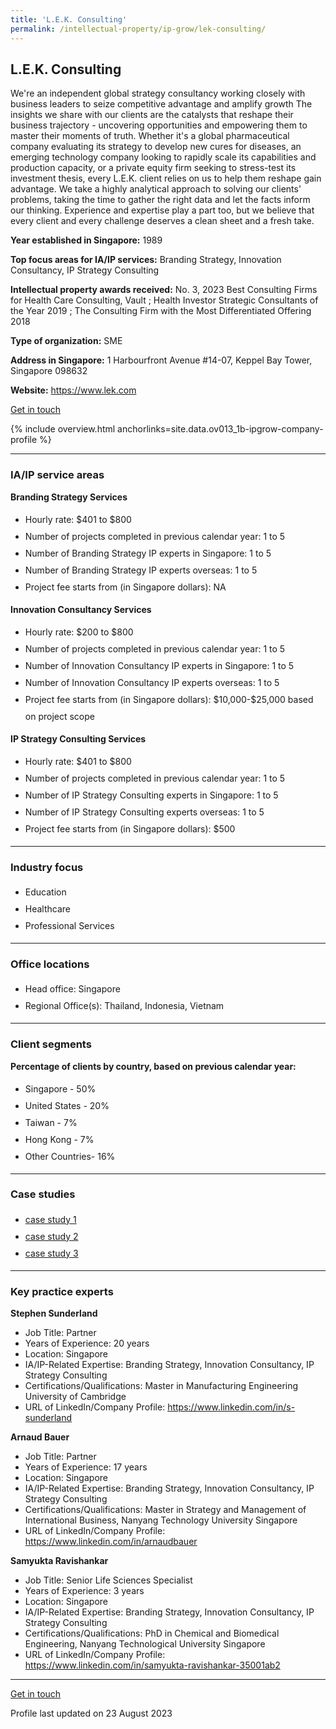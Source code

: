 ```yaml
---
title: 'L.E.K. Consulting'
permalink: /intellectual-property/ip-grow/lek-consulting/
---
```


## L.E.K. Consulting

We're an independent global strategy consultancy working closely with business leaders to seize competitive advantage and amplify growth
The insights we share with our clients are the catalysts that reshape their business trajectory - uncovering opportunities and empowering them to master their moments of truth.
Whether it's a global pharmaceutical company evaluating its strategy to develop new cures for diseases, an emerging technology company looking to rapidly scale its capabilities and production capacity, or a private equity firm seeking to stress-test its investment thesis, every L.E.K. client relies on us to help them reshape gain advantage.
We take a highly analytical approach to solving our clients' problems, taking the time to gather the right data and let the facts inform our thinking. Experience and expertise play a part too, but we believe that every client and every challenge deserves a clean sheet and a fresh take.

<b>Year established in Singapore:</b> 1989

<b>Top focus areas for IA/IP services:</b> Branding Strategy, Innovation Consultancy, IP Strategy Consulting

<b>Intellectual property awards received:</b> No. 3, 2023 Best Consulting Firms for Health Care Consulting, Vault ; Health Investor Strategic Consultants of the Year 2019 ; The Consulting Firm with the Most Differentiated Offering 2018

<b>Type of organization:</b> SME

<b>Address in Singapore:</b> 1 Harbourfront Avenue #14-07, Keppel Bay Tower, Singapore 098632

<b>Website:</b> <a href='https://www.lek.com'>https://www.lek.com</a>

<a class='btn' href='https://form.gov.sg/645d80cdf8f6650012eccda2' target='_blank' rel='noopener'>Get in touch</a>

{% include overview.html anchorlinks=site.data.ov013_1b-ipgrow-company-profile %}

---
<a name='ip-related-service-areas'></a>
### IA/IP service areas

**Branding Strategy Services**

<ul>
<li style='line-height: 27px; margin: 0px 0px !important'>Hourly rate:  $401 to $800</li>
<li style='line-height: 27px; margin: 0px 0px !important'>Number of projects completed in previous calendar year: 1 to 5</li>
<li style='line-height: 27px; margin: 0px 0px !important'>Number of Branding Strategy IP experts in Singapore: 1 to 5</li>
<li style='line-height: 27px; margin: 0px 0px !important'>Number of Branding Strategy IP experts overseas: 1 to 5</li>
<li style='line-height: 27px; margin: 0px 0px !important'>Project fee starts from (in Singapore dollars):  NA</li>
</ul>

**Innovation Consultancy Services**

<ul>
<li style='line-height: 27px; margin: 0px 0px !important'>Hourly rate:  $200 to $800</li>
<li style='line-height: 27px; margin: 0px 0px !important'>Number of projects completed in previous calendar year: 1 to 5</li>
<li style='line-height: 27px; margin: 0px 0px !important'>Number of Innovation Consultancy IP experts in Singapore: 1 to 5</li>
<li style='line-height: 27px; margin: 0px 0px !important'>Number of Innovation Consultancy IP experts overseas: 1 to 5</li>
<li style='line-height: 27px; margin: 0px 0px !important'>Project fee starts from (in Singapore dollars):  $10,000-$25,000 based on project scope</li>
</ul>

**IP Strategy Consulting Services**

<ul>
<li style='line-height: 27px; margin: 0px 0px !important'>Hourly rate:  $401 to $800</li>
<li style='line-height: 27px; margin: 0px 0px !important'>Number of projects completed in previous calendar year: 1 to 5</li>
<li style='line-height: 27px; margin: 0px 0px !important'>Number of IP Strategy Consulting experts in Singapore: 1 to 5</li>
<li style='line-height: 27px; margin: 0px 0px !important'>Number of IP Strategy Consulting experts overseas: 1 to 5</li>
<li style='line-height: 27px; margin: 0px 0px !important'>Project fee starts from (in Singapore dollars):  $500</li>
</ul>

---
<a name='industry-focus'></a>
### Industry focus

<ul><li style='line-height: 27px; margin: 0px 0px !important'> Education</li><li style='line-height: 27px; margin: 0px 0px !important'>Healthcare</li><li style='line-height: 27px; margin: 0px 0px !important'>Professional Services</li></ul>

---
<a name='office-locations'></a>
### Office locations

<ul><li style='line-height: 27px; margin: 0px 0px !important'> Head office: Singapore</li><li style='line-height: 27px; margin: 0px 0px !important'>Regional Office(s): Thailand, Indonesia, Vietnam</li></ul>

---
<a name='client-segments'></a>
### Client segments

**Percentage of clients by country, based on previous calendar year:**

<ul><li style='line-height: 27px; margin: 0px 0px !important'> Singapore - 50%	</li><li style='line-height: 27px; margin: 0px 0px !important'>United States - 20%	</li><li style='line-height: 27px; margin: 0px 0px !important'>Taiwan - 7%	</li><li style='line-height: 27px; margin: 0px 0px !important'>Hong Kong - 7%	</li><li style='line-height: 27px; margin: 0px 0px !important'>Other Countries- 16%</li></ul>

---
<a name='case-studies'></a>
### Case studies

<ul><li style='line-height: 27px; margin: 0px 0px !important'> <a href="https://www.lek.com/insights/cs/best-practise-case-study-diaverums-digital-transformation" target="_blank" rel="noopener">case study 1</a></li><li style='line-height: 27px; margin: 0px 0px !important'><a href="https://www.lek.com/insights/cs/long-term-relationship-helps-sustain-environmental-consultancy" target="_blank" rel="noopener">case study 2</a></li><li style='line-height: 27px; margin: 0px 0px !important'><a href="https://www.lek.com/insights/cs/dtc-nutritional-supplement-brand-enters-mass-retail" target="_blank" rel="noopener">case study 3</a></li></ul>

---
<a name='key-practice-experts'></a>
### Key practice experts

**Stephen Sunderland**

- Job Title: Partner
- Years of Experience: 20 years
- Location: Singapore
- IA/IP-Related Expertise: Branding Strategy, Innovation Consultancy, IP Strategy Consulting
- Certifications/Qualifications: Master in Manufacturing Engineering University of Cambridge
- URL of LinkedIn/Company Profile: <a href="https://www.linkedin.com/in/s-sunderland" target="_blank" rel="noopener">https://www.linkedin.com/in/s-sunderland</a>

**Arnaud Bauer**

- Job Title: Partner
- Years of Experience: 17 years
- Location: Singapore
- IA/IP-Related Expertise: Branding Strategy, Innovation Consultancy, IP Strategy Consulting
- Certifications/Qualifications: Master in Strategy and Management of International Business, Nanyang Technology University Singapore
- URL of LinkedIn/Company Profile: <a href="https://www.linkedin.com/in/arnaudbauer" target="_blank" rel="noopener">https://www.linkedin.com/in/arnaudbauer</a>

**Samyukta Ravishankar**

- Job Title: Senior Life Sciences Specialist
- Years of Experience: 3 years
- Location: Singapore
- IA/IP-Related Expertise: Branding Strategy, Innovation Consultancy, IP Strategy Consulting
- Certifications/Qualifications: PhD in Chemical and Biomedical Engineering, Nanyang Technological University Singapore
- URL of LinkedIn/Company Profile: <a href="https://www.linkedin.com/in/samyukta-ravishankar-35001ab2" target="_blank" rel="noopener">https://www.linkedin.com/in/samyukta-ravishankar-35001ab2</a>

---
<p>
<a class='btn' href='https://form.gov.sg/645d80cdf8f6650012eccda2' target='_blank' rel='noopener'>Get in touch</a>
</p>
Profile last updated on 23 August 2023
